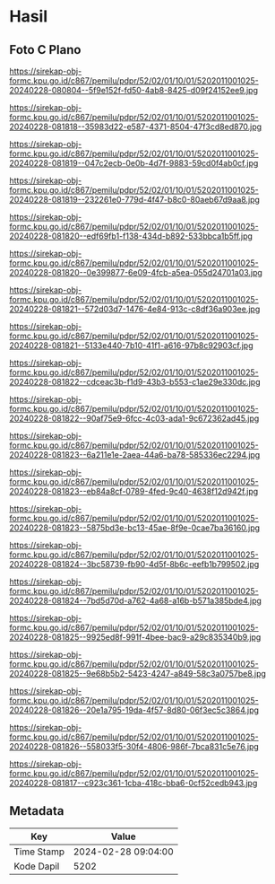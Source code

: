 # Hasil

## Foto C Plano

https://sirekap-obj-formc.kpu.go.id/c867/pemilu/pdpr/52/02/01/10/01/5202011001025-20240228-080804--5f9e152f-fd50-4ab8-8425-d09f24152ee9.jpg

https://sirekap-obj-formc.kpu.go.id/c867/pemilu/pdpr/52/02/01/10/01/5202011001025-20240228-081818--35983d22-e587-4371-8504-47f3cd8ed870.jpg

https://sirekap-obj-formc.kpu.go.id/c867/pemilu/pdpr/52/02/01/10/01/5202011001025-20240228-081819--047c2ecb-0e0b-4d7f-9883-59cd0f4ab0cf.jpg

https://sirekap-obj-formc.kpu.go.id/c867/pemilu/pdpr/52/02/01/10/01/5202011001025-20240228-081819--232261e0-779d-4f47-b8c0-80aeb67d9aa8.jpg

https://sirekap-obj-formc.kpu.go.id/c867/pemilu/pdpr/52/02/01/10/01/5202011001025-20240228-081820--edf69fb1-f138-434d-b892-533bbca1b5ff.jpg

https://sirekap-obj-formc.kpu.go.id/c867/pemilu/pdpr/52/02/01/10/01/5202011001025-20240228-081820--0e399877-6e09-4fcb-a5ea-055d24701a03.jpg

https://sirekap-obj-formc.kpu.go.id/c867/pemilu/pdpr/52/02/01/10/01/5202011001025-20240228-081821--572d03d7-1476-4e84-913c-c8df36a903ee.jpg

https://sirekap-obj-formc.kpu.go.id/c867/pemilu/pdpr/52/02/01/10/01/5202011001025-20240228-081821--5133e440-7b10-41f1-a616-97b8c92903cf.jpg

https://sirekap-obj-formc.kpu.go.id/c867/pemilu/pdpr/52/02/01/10/01/5202011001025-20240228-081822--cdceac3b-f1d9-43b3-b553-c1ae29e330dc.jpg

https://sirekap-obj-formc.kpu.go.id/c867/pemilu/pdpr/52/02/01/10/01/5202011001025-20240228-081822--90af75e9-6fcc-4c03-ada1-9c672362ad45.jpg

https://sirekap-obj-formc.kpu.go.id/c867/pemilu/pdpr/52/02/01/10/01/5202011001025-20240228-081823--6a211e1e-2aea-44a6-ba78-585336ec2294.jpg

https://sirekap-obj-formc.kpu.go.id/c867/pemilu/pdpr/52/02/01/10/01/5202011001025-20240228-081823--eb84a8cf-0789-4fed-9c40-4638f12d942f.jpg

https://sirekap-obj-formc.kpu.go.id/c867/pemilu/pdpr/52/02/01/10/01/5202011001025-20240228-081823--5875bd3e-bc13-45ae-8f9e-0cae7ba36160.jpg

https://sirekap-obj-formc.kpu.go.id/c867/pemilu/pdpr/52/02/01/10/01/5202011001025-20240228-081824--3bc58739-fb90-4d5f-8b6c-eefb1b799502.jpg

https://sirekap-obj-formc.kpu.go.id/c867/pemilu/pdpr/52/02/01/10/01/5202011001025-20240228-081824--7bd5d70d-a762-4a68-a16b-b571a385bde4.jpg

https://sirekap-obj-formc.kpu.go.id/c867/pemilu/pdpr/52/02/01/10/01/5202011001025-20240228-081825--9925ed8f-991f-4bee-bac9-a29c835340b9.jpg

https://sirekap-obj-formc.kpu.go.id/c867/pemilu/pdpr/52/02/01/10/01/5202011001025-20240228-081825--9e68b5b2-5423-4247-a849-58c3a0757be8.jpg

https://sirekap-obj-formc.kpu.go.id/c867/pemilu/pdpr/52/02/01/10/01/5202011001025-20240228-081826--20e1a795-19da-4f57-8d80-06f3ec5c3864.jpg

https://sirekap-obj-formc.kpu.go.id/c867/pemilu/pdpr/52/02/01/10/01/5202011001025-20240228-081826--558033f5-30f4-4806-986f-7bca831c5e76.jpg

https://sirekap-obj-formc.kpu.go.id/c867/pemilu/pdpr/52/02/01/10/01/5202011001025-20240228-081817--c923c361-1cba-418c-bba6-0cf52cedb943.jpg


## Metadata

| Key        | Value               |
| ---------- | ------------------- |
| Time Stamp | 2024-02-28 09:04:00 |
| Kode Dapil | 5202                |



